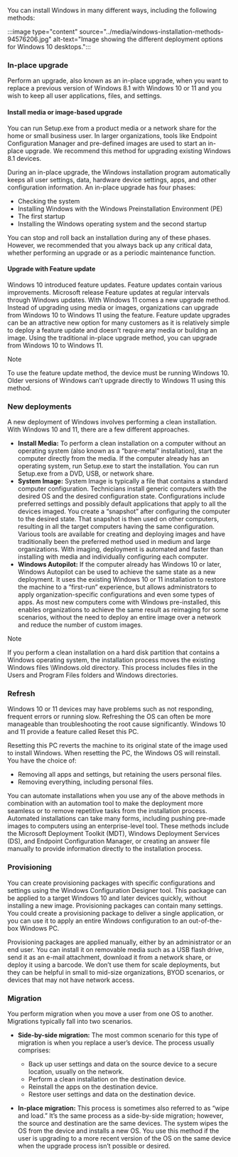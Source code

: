 You can install Windows in many different ways, including the following methods:

:::image type="content" source="../media/windows-installation-methods-94576206.jpg" alt-text="Image showing the different deployment options for Windows 10 desktops.":::


### In-place upgrade

Perform an upgrade, also known as an in-place upgrade, when you want to replace a previous version of Windows 8.1 with Windows 10 or 11 and you wish to keep all user applications, files, and settings.

#### Install media or image-based upgrade

You can run Setup.exe from a product media or a network share for the home or small business user. In larger organizations, tools like Endpoint Configuration Manager and pre-defined images are used to start an in-place upgrade. We recommend this method for upgrading existing Windows 8.1 devices.

During an in-place upgrade, the Windows installation program automatically keeps all user settings, data, hardware device settings, apps, and other configuration information. An in-place upgrade has four phases:

 -  Checking the system
 -  Installing Windows with the Windows Preinstallation Environment (PE)
 -  The first startup
 -  Installing the Windows operating system and the second startup

You can stop and roll back an installation during any of these phases. However, we recommended that you always back up any critical data, whether performing an upgrade or as a periodic maintenance function.

#### Upgrade with Feature update

Windows 10 introduced feature updates. Feature updates contain various improvements. Microsoft release Feature updates at regular intervals through Windows updates. With Windows 11 comes a new upgrade method. Instead of upgrading using media or images, organizations can upgrade from Windows 10 to Windows 11 using the feature. Feature update upgrades can be an attractive new option for many customers as it is relatively simple to deploy a feature update and doesn’t require any media or building an image. Using the traditional in-place upgrade method, you can upgrade from Windows 10 to Windows 11.

> [!NOTE]
> To use the feature update method, the device must be running Windows 10. Older versions of Windows can’t upgrade directly to Windows 11 using this method.

### New deployments

A new deployment of Windows involves performing a clean installation. With Windows 10 and 11, there are a few different approaches.

 -  **Install Media:** To perform a clean installation on a computer without an operating system (also known as a “bare-metal” installation), start the computer directly from the media. If the computer already has an operating system, run Setup.exe to start the installation. You can run Setup.exe from a DVD, USB, or network share.
 -  **System Image:** System Image is typically a file that contains a standard computer configuration. Technicians install generic computers with the desired OS and the desired configuration state. Configurations include preferred settings and possibly default applications that apply to all the devices imaged. You create a “snapshot” after configuring the computer to the desired state. That snapshot is then used on other computers, resulting in all the target computers having the same configuration. Various tools are available for creating and deploying images and have traditionally been the preferred method used in medium and large organizations. With imaging, deployment is automated and faster than installing with media and individually configuring each computer.
 -  **Windows Autopilot:** If the computer already has Windows 10 or later, Windows Autopilot can be used to achieve the same state as a new deployment. It uses the existing Windows 10 or 11 installation to restore the machine to a “first-run” experience, but allows administrators to apply organization-specific configurations and even some types of apps. As most new computers come with Windows pre-installed, this enables organizations to achieve the same result as reimaging for some scenarios, without the need to deploy an entire image over a network and reduce the number of custom images.

> [!NOTE]
> If you perform a clean installation on a hard disk partition that contains a Windows operating system, the installation process moves the existing Windows files \\Windows.old directory. This process includes files in the Users and Program Files folders and Windows directories.

### Refresh

Windows 10 or 11 devices may have problems such as not responding, frequent errors or running slow. Refreshing the OS can often be more manageable than troubleshooting the root cause significantly. Windows 10 and 11 provide a feature called Reset this PC.

Resetting this PC reverts the machine to its original state of the image used to install Windows. When resetting the PC, the Windows OS will reinstall. You have the choice of:

 -  Removing all apps and settings, but retaining the users personal files.
 -  Removing everything, including personal files.

You can automate installations when you use any of the above methods in combination with an automation tool to make the deployment more seamless or to remove repetitive tasks from the installation process. Automated installations can take many forms, including pushing pre-made images to computers using an enterprise-level tool. These methods include the Microsoft Deployment Toolkit (MDT), Windows Deployment Services (DS), and Endpoint Configuration Manager, or creating an answer file manually to provide information directly to the installation process.

### Provisioning

You can create provisioning packages with specific configurations and settings using the Windows Configuration Designer tool. This package can be applied to a target Windows 10 and later devices quickly, without installing a new image. Provisioning packages can contain many settings. You could create a provisioning package to deliver a single application, or you can use it to apply an entire Windows configuration to an out-of-the-box Windows PC.

Provisioning packages are applied manually, either by an administrator or an end user. You can install it on removable media such as a USB flash drive, send it as an e-mail attachment, download it from a network share, or deploy it using a barcode. We don’t use them for scale deployments, but they can be helpful in small to mid-size organizations, BYOD scenarios, or devices that may not have network access.

### Migration

You perform migration when you move a user from one OS to another. Migrations typically fall into two scenarios.

 -  **Side-by-side migration:** The most common scenario for this type of migration is when you replace a user’s device. The process usually comprises:
    
     -  Back up user settings and data on the source device to a secure location, usually on the network.
     -  Perform a clean installation on the destination device.
     -  Reinstall the apps on the destination device.
     -  Restore user settings and data on the destination device.
 -  **In-place migration:** This process is sometimes also referred to as “wipe and load.” It’s the same process as a side-by-side migration; however, the source and destination are the same devices. The system wipes the OS from the device and installs a new OS. You use this method if the user is upgrading to a more recent version of the OS on the same device when the upgrade process isn’t possible or desired.